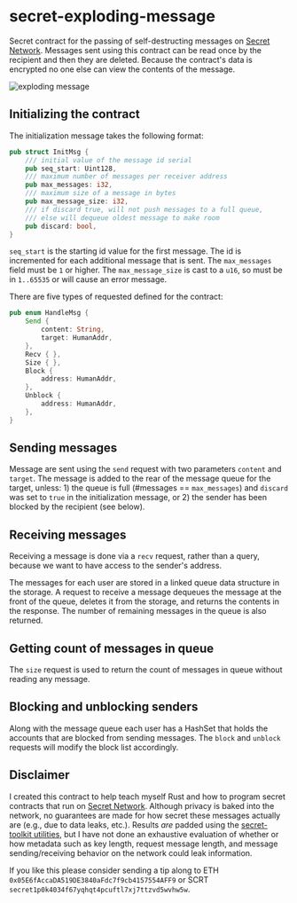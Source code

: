 # secret-exploding-message

Secret contract for the passing of self-destructing messages on [Secret Network](https://scrt.network). Messages sent using this contract can be read once by the recipient and then they are deleted. Because the contract's data is encrypted no one else can view the contents of the message. 

![exploding message](https://img.gadgethacks.com/img/92/72/63485919495213/0/send-self-destructing-spy-messages-via-google-docs-texts-and-private-links.w1456.jpg "This message will self-destruct!")

## Initializing the contract

The initialization message takes the following format:

```rust
pub struct InitMsg {
    /// initial value of the message id serial
    pub seq_start: Uint128,
    /// maximum number of messages per receiver address
    pub max_messages: i32,
    /// maximum size of a message in bytes
    pub max_message_size: i32,
    /// if discard true, will not push messages to a full queue,
    /// else will dequeue oldest message to make room
    pub discard: bool,
}
```
`seq_start` is the starting id value for the first message. The id is incremented for each additional message that is sent. The `max_messages` field must be `1` or higher. The `max_message_size` is cast to a `u16`, so must be in `1..65535` or will cause an error message.

There are five types of requested defined for the contract:

```rust
pub enum HandleMsg {
    Send {
        content: String,
        target: HumanAddr,
    },
    Recv { },
    Size { },
    Block {
        address: HumanAddr,
    },
    Unblock {
        address: HumanAddr,
    },
}
```

## Sending messages

Message are sent using the `send` request with two parameters `content` and `target`. The message is added to the rear of the message queue for the target, unless: 1) the queue is full (#messages == `max_messages`) and `discard` was set to `true` in the initialization message, or 2) the sender has been blocked by the recipient (see below).

## Receiving messages

Receiving a message is done via a `recv` request, rather than a query, because we want to have access to the sender's address.

The messages for each user are stored in a linked queue data structure in the storage. A request to receive a message dequeues the message at the front of the queue, deletes it from the storage, and returns the contents in the response. The number of remaining messages in the queue is also returned. 

## Getting count of messages in queue

The `size` request is used to return the count of messages in queue without reading any message.

## Blocking and unblocking senders

Along with the message queue each user has a HashSet that holds the accounts that are blocked from sending messages. The `block` and `unblock` requests will modify the block list accordingly. 

## Disclaimer

I created this contract to help teach myself Rust and how to program secret contracts that run on [Secret Network](https://github.com/enigmampc/SecretNetwork). Although privacy is baked into the network, no guarantees are made for how secret these messages actually are (e.g., due to data leaks, etc.). Results *are* padded using the [secret-toolkit utilities](https://github.com/enigmampc/secret-toolkit/tree/master/packages/utils), but I have not done an exhaustive evaluation of whether or how metadata such as key length, request message length, and message sending/receiving behavior on the network could leak information.

If you like this please consider sending a tip along to ETH `0x05E6fAccaDA519DE3840aFdc7f9cb4157554AFF9` or SCRT `secret1p0k4034f67yqhqt4pcuftl7xj7ttzvd5wvhw5w`. 

